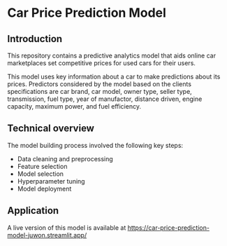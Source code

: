# Car Price Prediction Model

## Introduction
This repository contains a predictive analytics model that aids online car marketplaces set competitive prices for used cars for their users.

This model uses key information about a car to make predictions about its prices. Predictors considered by the model based on the clients specifications are car brand, car model, owner type, seller type, transmission, fuel type, year of manufactor, distance driven, engine capacity, maximum power, and fuel efficiency.

## Technical overview
The model building process involved the following key steps:
- Data cleaning and preprocessing
- Feature selection
- Model selection
- Hyperparameter tuning
- Model deployment

## Application

A live version of this model is available at https://car-price-prediction-model-juwon.streamlit.app/
